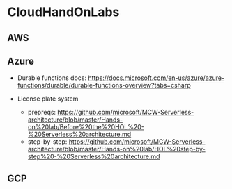 # CloudHandOnLabs

## AWS

## Azure
* Durable functions docs:
https://docs.microsoft.com/en-us/azure/azure-functions/durable/durable-functions-overview?tabs=csharp

* License plate system 
   * prepreqs: https://github.com/microsoft/MCW-Serverless-architecture/blob/master/Hands-on%20lab/Before%20the%20HOL%20-%20Serverless%20architecture.md
   * step-by-step: https://github.com/microsoft/MCW-Serverless-architecture/blob/master/Hands-on%20lab/HOL%20step-by-step%20-%20Serverless%20architecture.md

## GCP

